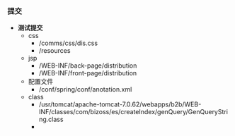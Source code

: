 ### 提交
+ **测试提交**
    + css
        + /comms/css/dis.css
        + /resources
    + jsp
        * /WEB-INF/back-page/distribution
        * /WEB-INF/front-page/distribution
    + 配置文件
        * /conf/spring/conf/anotation.xml
    + class
        * /usr/tomcat/apache-tomcat-7.0.62/webapps/b2b/WEB-INF/classes/com/bizoss/es/createIndex/genQuery/GenQueryString.class
        *
